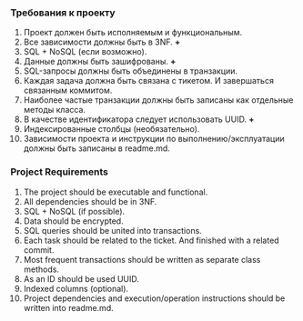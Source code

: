 ### Требования к проекту
1. Проект должен быть исполняемым и функциональным.
2. Все зависимости должны быть в 3NF. **+**
3. SQL + NoSQL (если возможно).
4. Данные должны быть зашифрованы. **+**
5. SQL-запросы должны быть объединены в транзакции.
6. Каждая задача должна быть связана с тикетом. И завершаться связанным
коммитом.
7. Наиболее частые транзакции должны быть записаны как отдельные методы класса.
8. В качестве идентификатора следует использовать UUID. **+**
9. Индексированные столбцы (необязательно). 
10. Зависимости проекта и инструкции по выполнению/эксплуатации должны быть записаны в readme.md.

### Project Requirements
1. The project should be executable and functional.
2. All dependencies should be in 3NF.
3. SQL + NoSQL (if possible).
4. Data should be encrypted.
5. SQL queries should be united into transactions.
6. Each task should be related to the ticket. And finished with a related
commit.
7. Most frequent transactions should be written as separate class
methods.
8. As an ID should be used UUID.
9. Indexed columns (optional).
10. Project dependencies and execution/operation instructions should be
written into readme.md.

